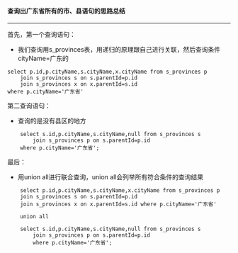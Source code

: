 #### 查询出广东省所有的市、县语句的思路总结

- - -

首先，第一个查询语句：

 - 我们查询用s_provinces表，用递归的原理跟自己进行关联，然后查询条件cityName=广东的
```
select p.id,p.cityName,s.cityName,x.cityName from s_provinces p    
	join s_provinces s on s.parentId=p.id 
	join s_provinces x on x.parentId=s.id 
where p.cityName='广东省'
```

第二查询语句：

 - 查询的是没有县区的地方
```
    select s.id,p.cityName,s.cityName,null from s_provinces s
    	join s_provinces p on s.parentId=p.id
    where p.cityName='广东省';
 ```

最后：

 - 用union all进行联合查询，union all会列举所有符合条件的查询结果
```
    select p.id,p.cityName,s.cityName,x.cityName from s_provinces p 
	join s_provinces s on s.parentId=p.id 
	join s_provinces x on x.parentId=s.id where p.cityName='广东省'
	
    union all
    
    select s.id,p.cityName,s.cityName,null from s_provinces s
    	join s_provinces p on s.parentId=p.id
    	where p.cityName='广东省';
```

